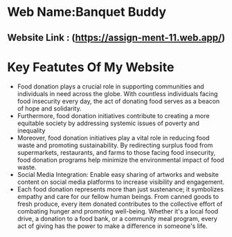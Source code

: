 # Web Name:Banquet Buddy
## Website Link : (https://assign-ment-11.web.app/)
# Key Featutes Of My Website 
 - Food donation plays a crucial role in supporting communities and individuals in need across the globe. With countless individuals facing food insecurity every day, the act of donating food serves as a beacon of hope and solidarity.
 - Furthermore, food donation initiatives contribute to creating a more equitable society by addressing systemic issues of poverty and inequality
- Moreover, food donation initiatives play a vital role in reducing food waste and promoting sustainability. By redirecting surplus food from supermarkets, restaurants, and farms to those facing food insecurity, food donation programs help minimize the environmental impact of food waste. 
 - Social Media Integration: Enable easy sharing of artworks and website content on social media platforms to increase visibility and engagement.
 - Each food donation represents more than just sustenance; it symbolizes empathy and care for our fellow human beings. From canned goods to fresh produce, every item donated contributes to the collective effort of combating hunger and promoting well-being. Whether it's a local food drive, a donation to a food bank, or a community meal program, every act of giving has the power to make a difference in someone's life.

